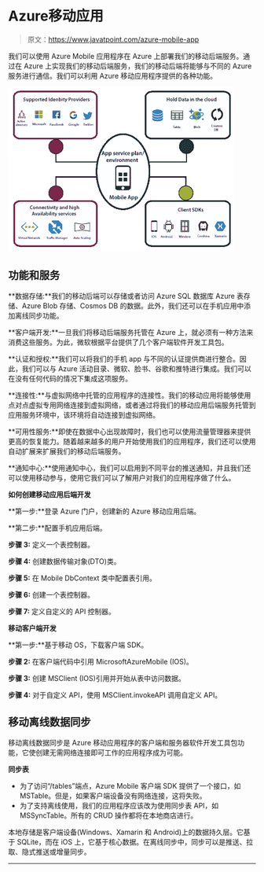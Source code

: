 # Azure移动应用

> 原文：<https://www.javatpoint.com/azure-mobile-app>

我们可以使用 Azure Mobile 应用程序在 Azure 上部署我们的移动后端服务。通过在 Azure 上实现我们的移动后端服务，我们的移动后端将能够与不同的 Azure 服务进行通信。我们可以利用 Azure 移动应用程序提供的各种功能。

![Azure Mobile App](img/4532f9d063c95760bc1aa5531f729a77.png)

## 功能和服务

**数据存储:**我们的移动后端可以存储或者访问 Azure SQL 数据库 Azure 表存储、Azure Blob 存储、Cosmos DB 的数据。此外，我们还可以在手机应用中添加离线同步功能。

**客户端开发:**一旦我们将移动后端服务托管在 Azure 上，就必须有一种方法来消费这些服务。为此，微软根据平台提供了几个客户端软件开发工具包。

**认证和授权:**我们可以将我们的手机 app 与不同的认证提供商进行整合。因此，我们可以与 Azure 活动目录、微软、脸书、谷歌和推特进行集成。我们可以在没有任何代码的情况下集成这项服务。

**连接性:**与虚拟网络中托管的应用程序的连接性。我们的移动应用将能够使用点对点虚拟专用网络连接到虚拟网络，或者通过将我们的移动应用后端服务托管到应用服务环境中，该环境将自动连接到虚拟网络。

**可用性服务:**即使在数据中心出现故障时，我们也可以使用流量管理器来提供更高的恢复能力。随着越来越多的用户开始使用我们的应用程序，我们还可以使用自动扩展来扩展我们的移动后端服务。

**通知中心:**使用通知中心，我们可以启用到不同平台的推送通知，并且我们还可以使用移动参与，使用它我们可以了解用户对我们的应用程序做了什么。

**如何创建移动应用后端开发**

**第一步:**登录 Azure 门户，创建新的 Azure 移动应用后端。

**第二步:**配置手机应用后端。

**步骤 3:** 定义一个表控制器。

**步骤 4:** 创建数据传输对象(DTO)类。

**步骤 5:** 在 Mobile DbContext 类中配置表引用。

**步骤 6:** 创建一个表控制器。

**步骤 7:** 定义自定义的 API 控制器。

**移动客户端开发**

**第一步:**基于移动 OS，下载客户端 SDK。

**步骤 2:** 在客户端代码中引用 MicrosoftAzureMobile (IOS)。

**步骤 3:** 创建 MSClient (IOS)引用并开始从表中访问数据。

**步骤 4:** 对于自定义 API，使用 MSClient.invokeAPI 调用自定义 API。

## 移动离线数据同步

移动离线数据同步是 Azure 移动应用程序的客户端和服务器软件开发工具包功能，它使创建无需网络连接即可工作的应用程序成为可能。

**同步表**

*   为了访问“/tables”端点，Azure Mobile 客户端 SDK 提供了一个接口，如 MSTable。但是，如果客户端设备没有网络连接，这将失败。
*   为了支持离线使用，我们的应用程序应该改为使用同步表 API，如 MSSyncTable。所有的 CRUD 操作都将在本地商店进行。

本地存储是客户端设备(Windows、Xamarin 和 Android)上的数据持久层。它基于 SQLite，而在 iOS 上，它基于核心数据。在离线同步中，同步可以是推送、拉取、隐式推送或增量同步。

* * *